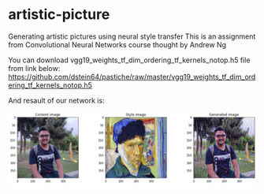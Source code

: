 # artistic-picture
Generating artistic pictures using neural style transfer
This is an assignment from Convolutional Neural Networks course thought by Andrew Ng 

You can download vgg19_weights_tf_dim_ordering_tf_kernels_notop.h5 file from link below: https://github.com/dstein64/pastiche/raw/master/vgg19_weights_tf_dim_ordering_tf_kernels_notop.h5

And resault of our network is:

![alt text](https://github.com/aliaa80/artistic-picture/blob/[branch]/result.png?raw=true)
